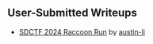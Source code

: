 ## User-Submitted Writeups

- [SDCTF 2024 Raccoon Run](https://gist.github.com/austin-li/b4d1a7222d1b7b5da4b594f758230bb7) by [austin-li](https://github.com/austin-li)
